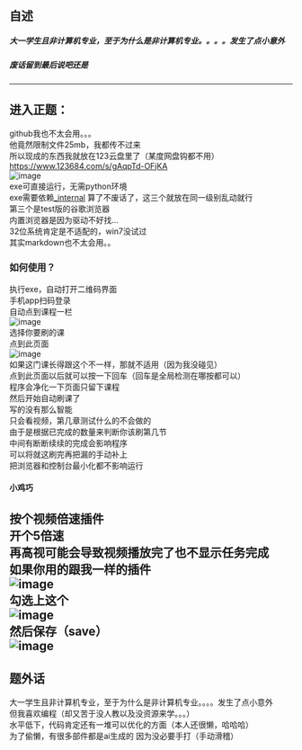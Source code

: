## 自述  
##### 大一学生且非计算机专业，至于为什么是非计算机专业。。。。发生了点小意外  
##### 废话留到最后说吧还是  
---
## 进入正题：  
github我也不太会用。。。     
他竟然限制文件25mb，我都传不过来    
所以现成的东西我就放在123云盘里了（某度网盘钩都不用）  
https://www.123684.com/s/gAqpTd-OFjKA  
![image](https://github.com/user-attachments/assets/db1c1cb5-a657-4cc9-a58c-83ac3eb02920)  
exe可直接运行，无需python环境  
exe需要依赖<u>_internal</u>
算了不废话了，这三个就放在同一级别乱动就行  
第三个是test版的谷歌浏览器  
内置浏览器是因为驱动不好找...  
32位系统肯定是不适配的，win7没试过  
其实markdown也不太会用。。
### 如何使用？
执行exe，自动打开二维码界面  
手机app扫码登录  
自动点到课程一栏  
![image](https://github.com/user-attachments/assets/7554f47c-297d-4760-81db-1d48f119035c)  
选择你要刷的课  
点到此页面  
![image](https://github.com/user-attachments/assets/ec8ba62d-bdd3-4435-a680-3afaf522982a)  
如果这门课长得跟这个不一样，那就不适用（因为我没碰见）  
点到此页面以后就可以按一下回车（回车是全局检测在哪按都可以）  
程序会净化一下页面只留下课程   
然后开始自动刷课了   
写的没有那么智能  
只会看视频，第几章测试什么的不会做的  
由于是根据已完成的数量来判断你该刷第几节  
中间有断断续续的完成会影响程序  
可以将就这刷完再把漏的手动补上  
把浏览器和控制台最小化都不影响运行
#### 小鸡巧
按个视频倍速插件  
开个5倍速   
再高视可能会导致视频播放完了也不显示任务完成     
如果你用的跟我一样的插件  
![image](https://github.com/user-attachments/assets/aae130fa-560d-45af-96e5-17129b981fa9)  
勾选上这个  
![image](https://github.com/user-attachments/assets/dc30f6a2-00d2-492d-b3e2-d891914ca26e)  
然后保存（save）  
![image](https://github.com/user-attachments/assets/6d7bf35a-b1df-4b9c-987f-74bd65df2e31)  
---
## 题外话
大一学生且非计算机专业，至于为什么是非计算机专业。。。。发生了点小意外  
但我喜欢编程（却又苦于没人教以及没资源来学。。。）  
水平低下，代码肯定还有一堆可以优化的方面（本人还很懒，哈哈哈）  
为了偷懒，有很多部件都是ai生成的 因为没必要手打（手动滑稽）  
